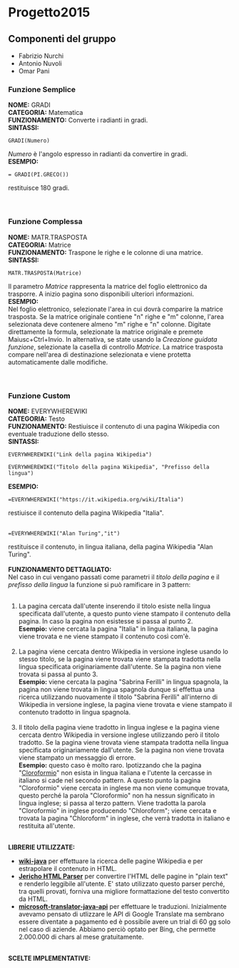 # Progetto2015

## Componenti del gruppo
* Fabrizio Nurchi
* Antonio Nuvoli
* Omar Pani


### Funzione Semplice
**NOME:** GRADI <br>
**CATEGORIA:** Matematica <br>
**FUNZIONAMENTO:** Converte i radianti in gradi. <br>
**SINTASSI:**  <br>
```
GRADI(Numero)
```
*Numero* è l'angolo espresso in radianti da convertire in gradi.<br>
**ESEMPIO:**
```
= GRADI(PI.GRECO())
``` 
restituisce 180 gradi.<br><br><br>

### Funzione Complessa
**NOME:** MATR.TRASPOSTA<br>
**CATEGORIA:** Matrice<br>
**FUNZIONAMENTO:** Traspone le righe e le colonne di una matrice.<br>
**SINTASSI:** <br>
```
MATR.TRASPOSTA(Matrice)
```
Il parametro *Matrice* rappresenta la matrice del foglio elettronico da trasporre.
A inizio pagina sono disponibili ulteriori informazioni.<br>
**ESEMPIO:**<br>
Nel foglio elettronico, selezionate l'area in cui dovrà comparire la matrice trasposta. Se la matrice originale contiene "n" righe e "m" colonne, l'area selezionata deve contenere almeno "m" righe e "n" colonne. Digitate direttamente la formula, selezionate la matrice originale e premete Maiusc+Ctrl+Invio. In alternativa, se state usando la *Creazione guidata funzione*, selezionate la casella di controllo *Matrice*. La matrice trasposta compare nell'area di destinazione selezionata e viene protetta automaticamente dalle modifiche.<br><br><br>

### Funzione Custom
**NOME:** EVERYWHEREWIKI<br>
**CATEGORIA:** Testo<br>
**FUNZIONAMENTO:** Restiuisce il contenuto di una pagina Wikipedia con eventuale traduzione dello stesso.<br>
**SINTASSI:** <br>
```
EVERYWHEREWIKI("Link della pagina Wikipedia")
``` 
```
EVERYWHEREWIKI("Titolo della pagina Wikipedia", "Prefisso della lingua")
``` 
**ESEMPIO:**<br>
```
=EVERYWHEREWIKI("https://it.wikipedia.org/wiki/Italia")
``` 
restiuisce il contenuto della pagina Wikipedia "Italia".<br><br>
```
=EVERYWHEREWIKI("Alan Turing","it")
``` 
restituisce il contenuto, in lingua italiana, della pagina Wikipedia "Alan Turing".<br><br>
**FUNZIONAMENTO DETTAGLIATO:**<br>
Nel caso in cui vengano passati come parametri il *titolo della pagina* e il *prefisso della lingua* la funzione si può ramificare in 3 pattern:<br><br>
1. La pagina cercata dall'utente inserendo il titolo esiste nella lingua specificata dall'utente, a questo punto viene stampato il contenuto della pagina. In caso la pagina non esistesse si passa al punto 2.<br>
**Esempio:** viene cercata la pagina "Italia" in lingua italiana, la pagina viene trovata e ne viene stampato il contenuto così com'è. <br><br>
2. La pagina viene cercata dentro Wikipedia in versione inglese usando lo stesso titolo, se la pagina viene trovata viene stampata tradotta nella lingua specificata originariamente dall'utente. Se la pagina non viene trovata si passa al punto 3.<br>
**Esempio:** viene cercata la pagina "Sabrina Ferilli" in lingua spagnola, la pagina non viene trovata in lingua spagnola dunque si effettua una ricerca utilizzando nuovamente il titolo "Sabrina Ferilli" all'interno di Wikipedia in versione inglese, la pagina viene trovata e viene stampato il contenuto tradotto in lingua spagnola.<br><br>
3. Il titolo della pagina viene tradotto in lingua inglese e la pagina viene cercata dentro Wikipedia in versione inglese utilizzando però il titolo tradotto. Se la pagina viene trovata viene stampata tradotta nella lingua specificata originariamente dall'utente. Se la pagina non viene trovata viene stampato un messaggio di errore.<br>
**Esempio:** questo caso è molto raro. Ipotizzando che la pagina "[Cloroformio](https://it.wikipedia.org/wiki/Cloroformio)" non esista in lingua italiana e l'utente la cercasse in italiano si cade nel secondo pattern. A questo punto la pagina "Cloroformio" viene cercata in inglese ma non viene comunque trovata, questo perché la parola "Cloroformio" non ha nessun significato in lingua inglese; si passa al terzo pattern. Viene tradotta la parola "Cloroformio" in inglese producendo "Chloroform"; viene cercata e trovata la pagina "Chloroform" in inglese, che verrà tradotta in italiano e restituita all'utente.<br><br>


**LIBRERIE UTILIZZATE:**<br>
* [**wiki-java**](https://github.com/mer-c/wiki-java) per effettuare la ricerca delle pagine Wikipedia e per estrapolare il contenuto in HTML.
* [**Jericho HTML Parser**](http://jericho.htmlparser.net/docs/index.html) per convertire l'HTML delle pagine in "plain text" e renderlo leggibile all'utente. E' stato utilizzato questo parser perché, tra quelli provati, forniva una migliore formattazione del testo convertito da HTML.
* [**microsoft-translator-java-api**](https://github.com/boatmeme/microsoft-translator-java-api) per effettuare le traduzioni. Inizialmente avevamo pensato di utlizzare le API di Google Translate ma sembrano essere diventate a pagamento ed è possibile avere un trial di 60 gg solo nel caso di aziende. Abbiamo perciò optato per Bing, che permette 2.000.000 di chars al mese gratuitamente.<br><br>

**SCELTE IMPLEMENTATIVE:**
